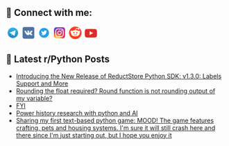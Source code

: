 ## 🔎 Connect with me:
[<img src="https://github.com/bullbesh/bullbesh/blob/main/images/Telegram.png" width="32" height="32" />](https://t.me/bullbesh)
[<img src="https://github.com/bullbesh/bullbesh/blob/main/images/VK.png" width="32" height="32" />](https://vk.com/bullbesh)
[<img src="https://github.com/bullbesh/bullbesh/blob/main/images/Twitter.png" width="32" height="32" />](https://twitter.com/bullbesh1)
[<img src="https://github.com/bullbesh/bullbesh/blob/main/images/Instagram.png" width="32" height="32" />](https://www.instagram.com/bullbesh)
[<img src="https://github.com/bullbesh/bullbesh/blob/main/images/Reddit.png" width="32" height="32" />](https://www.reddit.com/user/bullbesh)
[<img src="https://github.com/bullbesh/bullbesh/blob/main/images/YouTube.png" width="32" height="32" />](https://www.youtube.com/channel/UCtfjRs6uzgq5mfm8S06WTcg)

## 📕 Latest r/Python Posts
<!-- BLOG-POST-LIST:START -->
- [Introducing the New Release of ReductStore Python SDK: v1.3.0: Labels Support and More](https://www.reddit.com/r/Python/comments/10n82iq/introducing_the_new_release_of_reductstore_python/)
- [Rounding the float required? Round function is not rounding output of my variable?](https://www.reddit.com/r/Python/comments/10n6n3d/rounding_the_float_required_round_function_is_not/)
- [FYI](https://www.reddit.com/r/Python/comments/10n53t5/fyi/)
- [Power history research with python and AI](https://www.reddit.com/r/Python/comments/10n4m6f/power_history_research_with_python_and_ai/)
- [Sharing my first text-based python game: MOOD! The game features crafting, pets and housing systems. I&#39;m sure it will still crash here and there since I&#39;m just starting out, but I hope you enjoy it](https://www.reddit.com/r/Python/comments/10n4gon/sharing_my_first_textbased_python_game_mood_the/)
<!-- BLOG-POST-LIST:END -->
